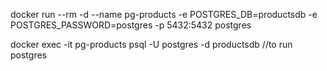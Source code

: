 docker run --rm -d --name pg-products -e POSTGRES_DB=productsdb -e POSTGRES_PASSWORD=postgres -p 5432:5432 postgres

docker exec -it pg-products psql -U postgres -d productsdb //to run postgres
